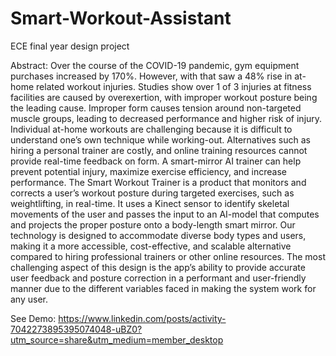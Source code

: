 # Smart-Workout-Assistant
ECE final year design project

Abstract:
Over the course of the COVID-19 pandemic, gym equipment purchases increased by 170%. However, with that saw a 48% rise in at-home related workout injuries. Studies show over 1 of 3 injuries at fitness facilities are caused by overexertion, with improper workout posture being the leading cause. Improper form causes tension around non-targeted muscle groups, leading to decreased performance and higher risk of injury. Individual at-home workouts are challenging because it is difficult to understand one’s own technique while working-out. Alternatives such as hiring a personal trainer are costly, and online training resources cannot provide real-time feedback on form.
A smart-mirror AI trainer can help prevent potential injury, maximize exercise efficiency, and increase performance. The Smart Workout Trainer is a product that monitors and corrects a user’s workout posture during targeted exercises, such as weightlifting, in real-time. It uses a Kinect sensor to identify skeletal movements of the user and passes the input to an AI-model that computes and projects the proper posture onto a body-length smart mirror. Our technology is designed to accommodate diverse body types and users, making it a more accessible, cost-effective, and scalable alternative compared to hiring professional trainers or other online resources. The most challenging aspect of this design is the app’s ability to provide accurate user feedback and posture correction in a performant and user-friendly manner due to the different variables faced in making the system work for any user.

See Demo: https://www.linkedin.com/posts/activity-7042273895395074048-uBZ0?utm_source=share&utm_medium=member_desktop
